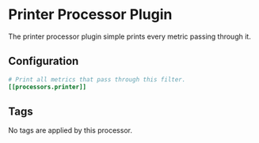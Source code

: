 # Printer Processor Plugin

The printer processor plugin simple prints every metric passing through it.

## Configuration

```toml @sample.conf
# Print all metrics that pass through this filter.
[[processors.printer]]
```

## Tags

No tags are applied by this processor.
